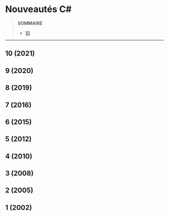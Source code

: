 # Nouveautés C#

> **SOMMAIRE**
> + [10](#10-2021)

---

## 10 (2021)

## 9 (2020)

## 8 (2019)

## 7 (2016)

## 6 (2015)

## 5 (2012)

## 4 (2010)

## 3 (2008)

## 2 (2005)

## 1 (2002)
